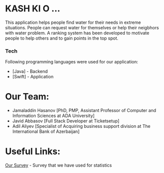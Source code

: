 # KASH KI O ...

This application helps people find water for their needs in extreme situations. People  can request water for themselves or help their neigbhors with water problem. A ranking system has been developed to motivate people to help others and to gain points in the top spot.

### Tech

Following programming languages were used for our application:

* [Java] - Backend
* [Swift] - Application


# Our Team:

  - Jamaladdin Hasanov [PhD, PMP, Assistant Professor of Computer and Information Sciences at ADA University]
  - Javid Abbasov [Full Stack Developer at Ticketsetup]
  - Adil Aliyev [Specialist of Acquiring business support division at The International Bank of Azerbaijan]
 

  # Useful Links:
  
  [Our Survey](https://forms.gle/pemxrAcKuJSK3wSH8) - Survey that we have used for statistics